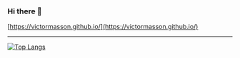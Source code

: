 ### Hi there 👋

[https://victormasson.github.io/](https://victormasson.github.io/)

---
[![Top Langs](https://github-readme-stats.vercel.app/api/top-langs/?username=victormasson&layout=compact&theme=tokyonight)](https://github.com/victormasson/github-readme-stats)

<!--
**victormasson/victormasson** is a ✨ _special_ ✨ repository because its `README.md` (this file) appears on your GitHub profile.

Here are some ideas to get you started:

- 🔭 I’m currently working on ...
- 🌱 I’m currently learning ...
- 👯 I’m looking to collaborate on ...
- 🤔 I’m looking for help with ...
- 💬 Ask me about ...
- 📫 How to reach me: ...
- 😄 Pronouns: ...
- ⚡ Fun fact: ...
-->
